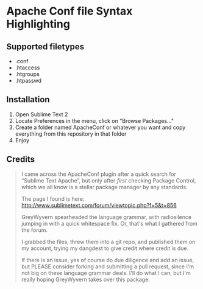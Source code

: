Apache Conf file Syntax Highlighting
====================================

Supported filetypes
------------

* .conf
* .htaccess
* .htgroups
* .htpasswd

Installation
------------

1. Open Sublime Text 2
2. Locate Preferences in the menu, click on "Browse Packages..."
3. Create a folder named ApacheConf or whatever you want and copy everything from this repository in that folder
4. Enjoy


Credits
-------

> I came across the ApacheConf plugin after a quick search for “Sublime Text Apache”, but only after *first* checking Package Control, which we all know is a stellar package manager by any standards.
> 
> The page I found is here: <http://www.sublimetext.com/forum/viewtopic.php?f=5&t=856>
> 
> GreyWyvern spearheaded the language grammar, with radiosilence jumping in with a quick whitespace fix.  Or, that's what I gathered from the forum.
>
> I grabbed the files, threw them into a git repo, and published them on my account, trying my dangdest to give credit where credit is due.
> 
> If there is an issue, yes of course do due diligence and add an issue, but PLEASE consider forking and submitting a pull request, since I'm not big on these language grammar deals.  I'll do what I can, but I'm really hoping GreyWyvern takes over this package.